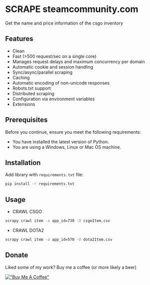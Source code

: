 # SCRAPE steamcommunity.com
Get the name and price information of the csgo inventory

## Features

-   Clean
-   Fast (>500 request/sec on a single core)
-   Manages request delays and maximum concurrency per domain
-   Automatic cookie and session handling
-   Sync/async/parallel scraping
-   Caching
-   Automatic encoding of non-unicode responses
-   Robots.txt support
-   Distributed scraping
-   Configuration via environment variables
-   Extensions

## Prerequisites

Before you continue, ensure you meet the following requirements:

* You have installed the latest version of Python.
* You are using a Windows, Linux or Mac OS machine.

## Installation

Add library with `requirements.txt` file:

```cmd
pip install -r requirements.txt
```

## Usage
- CRAWL CSGO
```cmd
scrapy crawl item -a app_id=730 -O csgoItem.csv
```
- CRAWL DOTA2
```cmd
scrapy crawl item -a app_id=570 -O dota2Item.csv
```
## Donate
Liked some of my work? Buy me a coffee (or more likely a beer)

[!["Buy Me A Coffee"](https://www.buymeacoffee.com/assets/img/custom_images/orange_img.png)](https://www.buymeacoffee.com/toannh8)
